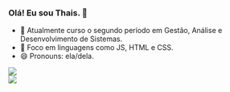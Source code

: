 
### Olá! Eu sou Thais. 👋



- 🌱 Atualmente curso o segundo período em Gestão, Análise e Desenvolvimento de Sistemas.
- 🌱 Foco em linguagens como JS, HTML e CSS.
- 😄 Pronouns: ela/dela.


<div>
  <a href="https://www.linkedin.com/in/sousathais/" target="_blank"><img src="https://img.shields.io/badge/-LinkedIn-%230077B5?style=for-the-badge&logo=linkedin&logoColor=white" target="_blank"></a>
</div>

<div>
  <a href="https://ultramsg.com/m/3KSAxDT" target="_blank"><img src="https://img.shields.io/badge/WhatsApp-25D366?style=for-the-badge&logo=whatsapp&logoColor=white" target="_blank"></a>
</div>


